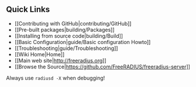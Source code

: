 ## Quick Links
* [[Contributing with GitHub|contributing/GitHub]]
* [[Pre-built packages|building/Packages]]
* [[Installing from source code|building/Build]]
* [[Basic Configuration|guide/Basic configuration Howto]]
* [[Troubleshooting|guide/Troubleshooting]]
* [[Wiki Home|Home]]
* [[Main web site|http://freeradius.org]]
* [[Browse the Source|https://github.com/FreeRADIUS/freeradius-server]]

Always use ``radiusd -X`` when debugging!